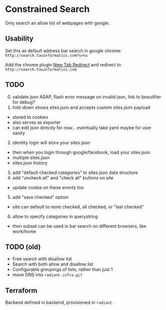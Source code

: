 # Constrained Search

Only search an allow list of webpages with google.


## Usability

Set this as default address bar search in google chrome: `http://search.tauinformatics.com?s=%s`

Add the chrome plugin [New Tab Redirect](https://chrome.google.com/webstore/detail/new-tab-redirect/icpgjfneehieebagbmdbhnlpiopdcmna) and redirect to `http://search.tauinformatics.com`


## TODO

0. validate json ASAP, flash error message on invalid json, link to beautifier for debug?
1. fold-down shows sites.json and accepts custom sites.json payload
  - stored to cookies
  - also serves as exporter
  - can edit json directly for now... eventually take yaml maybe for user sanity
2. identity login will store your sites.json
  - then when you login through google/facebook, load your sites.json
  - multiple sites.json
  - sites.json history
3. add "default checked categories" to sites.json data structure
4. add "uncheck all" and "check all" buttons on site
  - update cookie on these events too
5. add "save checked" option
  - site can default to none checked, all checked, or "last checked"
6. allow to specify categories in querystring
  - then subset can be used in bar search on different browsers, like work/home



## TODO (old)

- Free search with disallow list
- Search with both allow and disallow list
- Configurable groupings of lists, rather than just 1
- move DNS into `radiant-infra.git`


## Terraform

Backend defined in backend, provisioned in `radiant`.
